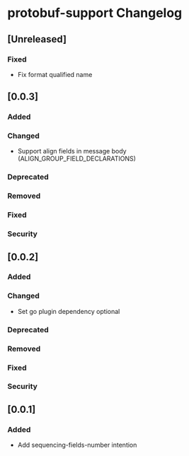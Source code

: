 <!-- Keep a Changelog guide -> https://keepachangelog.com -->

# protobuf-support Changelog

## [Unreleased]

### Fixed

- Fix format qualified name

## [0.0.3]

### Added

### Changed

- Support align fields in message body (ALIGN_GROUP_FIELD_DECLARATIONS)

### Deprecated

### Removed

### Fixed

### Security

## [0.0.2]

### Added

### Changed

- Set go plugin dependency optional

### Deprecated

### Removed

### Fixed

### Security

## [0.0.1]

### Added

- Add sequencing-fields-number intention